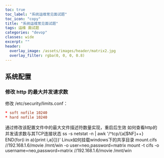 ```yaml
---
toc: true
toc_label: "系统运维常见面试题"
toc_icon: "copy"
title: "系统运维常见面试题"
tags: 运维 面试题
categories: "devop"
classes: wide
excerpt: ""
header:
  overlay_image: /assets/images/header/matrix2.jpg
  overlay_filter: rgba(0, 0, 0, 0.8)
---
```



## 系统配置

### 修改 http 的最大并发请求数

修改 /etc/security/limits.conf：

```conf
* soft nofile 10240
* hard nofile 10240
```

通过修改该配置文件中的最大文件描述符数量实现，重启后生效
如何查看http的并发请求数与其TCP连接状态
ss -s
netstat -n | awk '/^tcp/{a[$NF]++} END{for(i in a){print i,a[i]}}'
Linux如何挂载windows下的共享目录
mount.cifs //192.168.1.6/movie /mnt/win -o user=neo,password=matrix
mount -t cifs -o username=neo,password=matrix //192.168.1.6/movie /mnt/win

